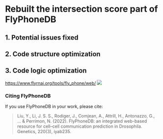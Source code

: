 # Rebuilt the intersection score part of FlyPhoneDB

## 1. Potential issues fixed
## 2. Code structure optimization
## 3. Code logic optimization

https://www.flyrnai.org/tools/fly_phone/web/
![](image/home.png)

### Citing FlyPhoneDB

If you use FlyPhoneDB in your work, please cite:

> Liu, Y., Li, J. S. S., Rodiger, J., Comjean, A., Attrill, H., Antonazzo, G., ... & Perrimon, N. (2022). FlyPhoneDB: an integrated web-based resource for cell–cell communication prediction in Drosophila. Genetics, 220(3), iyab235.

